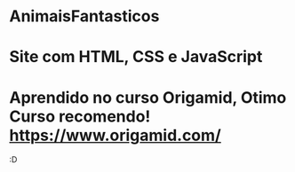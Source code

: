 # AnimaisFantasticos
# Site com HTML, CSS e JavaScript
# Aprendido no curso Origamid, Otimo Curso recomendo! https://www.origamid.com/

:D
